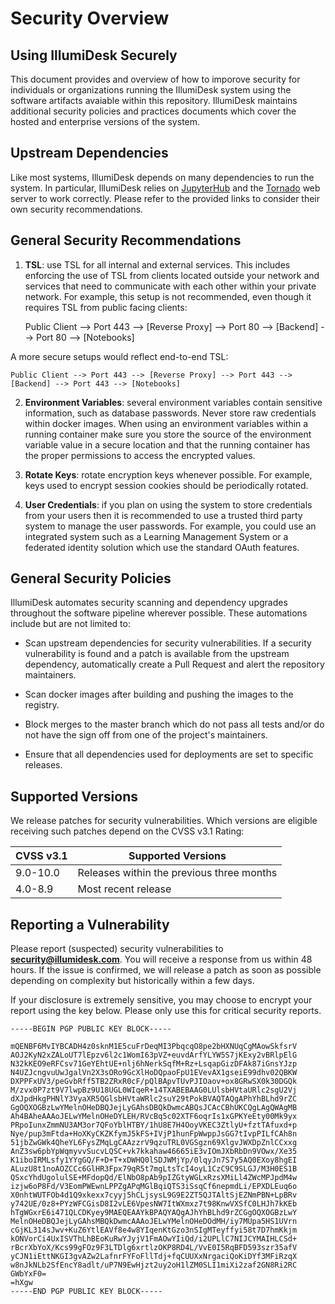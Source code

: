 # Security Overview

## Using IllumiDesk Securely

This document provides and overview of how to imporove security for individuals or organizations running the IllumiDesk system using the software artifacts avaiable within this repository. IllumiDesk maintains additional security policies and practices documents which cover the hosted and enterprise versions of the system.

## Upstream Dependencies

Like most systems, IllumiDesk depends on many dependencies to run the system. In particular, IllumiDesk relies on [JupyterHub](https://jupyterhub.readthedocs.io/en/stable/reference/websecurity.html) and the [Tornado](https://www.tornadoweb.org/en/stable/guide/security.html) web server to work correctly. Please refer to the provided links to consider their own security recommendations.

## General Security Recommendations

1. **TSL**: use TSL for all internal and external services. This includes enforcing the use of TSL from clients located outside your network and services that need to communicate with each other within your private network. For example, this setup is not recommended, even though it requires TSL from public facing clients:

    Public Client --> Port 443 --> [Reverse Proxy] --> Port 80 --> [Backend] --> Port 80 --> [Notebooks]

A more secure setups would reflect end-to-end TSL:

    Public Client --> Port 443 --> [Reverse Proxy] --> Port 443 --> [Backend] --> Port 443 --> [Notebooks]

2. **Environment Variables**: several environment variables contain sensitive information, such as database passwords. Never store raw credentials within docker images. When using an environment variables within a running container make sure you store the source of the environment variable value in a secure location and that the running container has the proper permissions to access the encrypted values.

3. **Rotate Keys**: rotate encryption keys whenever possible. For example, keys used to encrypt session cookies should be periodically rotated.

4. **User Credentials**: if you plan on using the system to store credentials from your users then it is recommended to use a trusted third party system to manage the user passwords. For example, you could use an integrated system such as a Learning Management System or a federated identity solution which use the standard OAuth features.

## General Security Policies

IllumiDesk automates security scanning and dependency upgrades throughout the software pipeline wherever possible. These automations include but are not limited to:

- Scan upstream dependencies for security vulnerabilities. If a security vulnerability is found and a patch is available from the upstream dependency, automatically create a Pull Request and alert the repository maintainers.

- Scan docker images after building and pushing the images to the registry.

- Block merges to the master branch which do not pass all tests and/or do not have the sign off from one of the project's maintainers.

- Ensure that all dependencies used for deployments are set to specific releases.

## Supported Versions

We release patches for security vulnerabilities. Which versions are eligible receiving such patches depend on the CVSS v3.1 Rating:

| CVSS v3.1 | Supported Versions                        |
| --------- | ----------------------------------------- |
| 9.0-10.0  | Releases within the previous three months |
| 4.0-8.9   | Most recent release                       |

## Reporting a Vulnerability

Please report (suspected) security vulnerabilities to
**[security@illumidesk.com](mailto:security@illumidesk.com)**. You will receive a response from us within 48 hours. If the issue is confirmed, we will release a patch as soon as possible depending on complexity but historically within a few days.

If your disclosure is extremely sensitive, you may choose to encrypt your report using the key below. Please only use this for critical security reports.

```
-----BEGIN PGP PUBLIC KEY BLOCK-----

mQENBF6MvIYBCADH4z0sknM1E5cuFrDeqMI3PbqcqO8pe2bHXNUqCgMAowSkfsrV
AOJ2KyN2xZALoUT7lEpzv6l2c1WomI63pVZ+euvdArfYLYW5S7jKExy2vBRlpElG
N32kKEO9eRFCsv71GeYEhtUE+nlj6hNerkSqfM+Rz+LsqapGizDFAk87iGnsYJzp
N4UZJcngvuUwJgalVn2X3sORo9GcXlHoDQpaoFpU1EVevAX1gseiE99dhv02QBKW
DXPPFxUV3/peGvbRff5TB2ZRxR0cF/pQlBApvTUvPJIOaov+ox8GRwSX0k30DGQk
M/zvx0P7zt9V7lwpBz9U18UGL0WIqeR+14TXABEBAAG0LUlsbHVtaURlc2sgU2Vj
dXJpdHkgPHNlY3VyaXR5QGlsbHVtaWRlc2suY29tPokBVAQTAQgAPhYhBLhd9rZC
GgOQXOGBzLwYMelnOHeDBQJejLyGAhsDBQkDwmcABQsJCAcCBhUKCQgLAgQWAgMB
Ah4BAheAAAoJELwYMelnOHeDYLEH/RVcBq5c02XTF6oqrIs1xGPKYeEty00Mk9yx
PRpoIunxZmmNU3AM3or7QFoYblHTBY/1hU8E7H4OoyVKEC3ZtlyU+fztTAfuxd+p
Nye/pup3mFtda+HoXKyCKZKfymJ5kFS+IVjP1hunFpWwppJsGG7tIvpPILfCAh8n
51jbZwGWk4QheYL6FysZMqLgCAAzzrV9qzuTRL0VGSgzn69XlgvJWXDpZnlCCxxg
AnZ3sw6pbYpWqmyvvSucvLQSC+vk7kkahaw46665iE3vIOmJXbRbDn9VOwx/Xe35
K1iboIRMLsfy1YYgGQ/F+D+T+xDWHQ0lSDJWMjYp/0lqyJn7S7y5AQ0EXoy8hgEI
ALuzU8t1noAOZCCc6GlHR3Fpx79qR5t7mgLtsTcI4oyL1CzC9C9SLGJ/M3H0ES1B
QSxcYhdUgolulSE+MFdopQd/ElNbO8pAb9pIZGtyWGLxRzsXMiLl4ZWcMPJpdM4w
izjw6oP8Fd/V3EomPWEwnLPPZgAPqMGlBqiQTS3iSsqCf6nepmdLi/EPXDLEuq6o
X0nhtWUTFOb4d1Q9xkexx7cyyj5hCLjsysL9G9E2ZT5QJTAltSjEZNmPBN+LpBRv
y742UE/0z8+PYzWFCGisD8I2vLE6VpesNW7ItWXmxz7t98KnwVXSfC0LHJh7kKEb
hTgWGxrE6i471QLCDKyey9MAEQEAAYkBPAQYAQgAJhYhBLhd9rZCGgOQXOGBzLwY
MelnOHeDBQJejLyGAhsMBQkDwmcAAAoJELwYMelnOHeDOdMH/iy7MUpa5HS1UVrn
cGjKL314sJwv+KuZ6YtlEAVf8e4w8YIqenKtGzo3nSIgMTeyffyi58t7D7hmKkjm
kONVorCi4UxISVThLhBEoKuRwYJyjV1FmAOwYIiQd/i2UPLlC7NIJCYMAIHLCSd+
rBcrXbYoX/Kcs99gFOz9F3LTDlg6xrtlzOKP8RD4L/VvE0I5RqBFD593szr35afV
yCJN1iEttNKGI3gvAZw2LafnrFYFoFllTdj+fqCUUXxNrgaciQoKiDYf3MFiRzqX
w8nJkNLb2SfEncY8adlt/uP7N9EwHjzt2uy2oH1lZM0SLI1miXi2zaf2GN8Ri2RC
GWbYxF0=
=hXgw
-----END PGP PUBLIC KEY BLOCK-----
```
